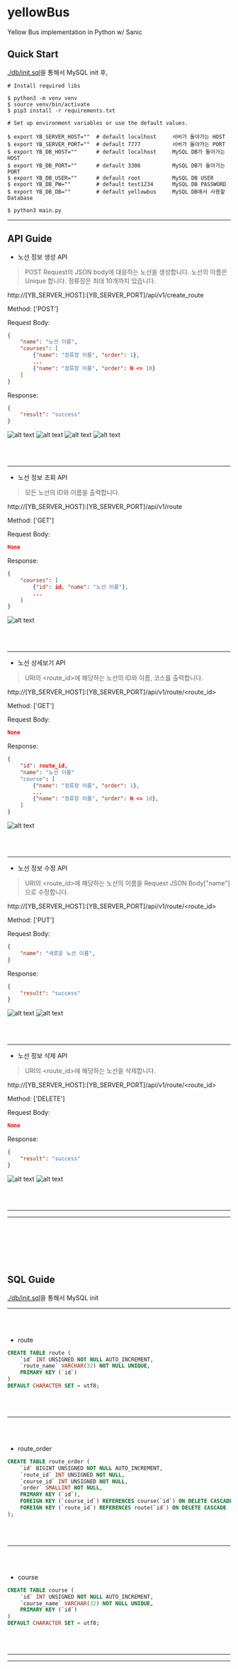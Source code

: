 # yellowBus
Yellow Bus implementation in Python w/ Sanic

## Quick Start

[./db/init.sql](./db/init.sql)을 통해서 MySQL init 후,

```Shell
# Install required libs

$ python3 -m venv venv
$ source venv/bin/activate
$ pip3 install -r requirements.txt

# Set up environment variables or use the default values.

$ export YB_SERVER_HOST=""  # default localhost     서버가 돌아가는 HOST
$ export YB_SERVER_PORT=""  # default 7777          서버가 돌아가는 PORT
$ export YB_DB_HOST=""      # default localhost     MySQL DB가 돌아가는 HOST
$ export YB_DB_PORT=""      # default 3306          MySQL DB가 돌아가는 PORT
$ export YB_DB_USER=""      # default root          MySQL DB USER
$ export YB_DB_PW=""        # default test1234      MySQL DB PASSWORD
$ export YB_DB_DB=""        # default yellowbus     MySQL DB에서 사용할 Database

$ python3 main.py 
```

---

## API Guide

* 노선 정보 생성 API

> POST Request의 JSON body에 대응하는 노선을 생성합니다. 노선의 이름은 Unique 합니다. 정류장은 최대 10개까지 있습니다.

http://[YB_SERVER_HOST]:[YB_SERVER_PORT]/api/v1/create_route

Method: ['POST']

Request Body:
```JSON
{
    "name": "노선 이름",
    "courses": [
        {"name": "정류장 이름", "order": 1},
        ...
        {"name": "정류장 이름", "order": N <= 10}
    ]
}
```
Response:
```JSON
{
    "result": "success"
}
```

![alt text][create1]
![alt text][create2]
![alt text][create3]
![alt text][create4]

</br></br>

---

* 노선 정보 조회 API

> 모든 노선의 ID와 이름을 출력합니다.

http://[YB_SERVER_HOST]:[YB_SERVER_PORT]/api/v1/route

Method: ['GET']

Request Body:
```JSON
None
```
Response:
```JSON
{
    "courses": [
        {"id": id, "name": "노선 이름"},
        ...
    ]
}
```

![alt text][allroute1]

</br></br>

---

* 노선 상세보기 API

> URI의 <route_id>에 해당하는 노선의 ID와 이름, 코스를 출력합니다.

http://[YB_SERVER_HOST]:[YB_SERVER_PORT]/api/v1/route/<route_id>

Method: ['GET']

Request Body:
```JSON
None
```
Response:
```JSON
{
    "id": route_id,
    "name": "노선 이름"
    "course": [
        {"name": "정류장 이름", "order": 1},
        ...
        {"name": "정류장 이름", "order": N <= 10},
    ]
}
```

![alt text][oneroute1]

</br></br>

---

* 노선 정보 수정 API

> URI의 <route_id>에 해당하는 노선의 이름을 Request JSON Body["name"]으로 수정합니다.

http://[YB_SERVER_HOST]:[YB_SERVER_PORT]/api/v1/route/<route_id>


Method: ['PUT']

Request Body:
```JSON
{
    "name": "새로운 노선 이름",
}
```
Response:
```JSON
{
    "result": "success"
}
```

![alt text][modify1]
![alt text][modify2]

</br></br>

---

* 노선 정보 삭제 API

> URI의 <route_id>에 해당하는 노선을 삭제합니다.

http://[YB_SERVER_HOST]:[YB_SERVER_PORT]/api/v1/route/<route_id>

Method: ['DELETE']

Request Body:
```JSON
None
```
Response:
```JSON
{
    "result": "success"
}
```

![alt text][delete1]
![alt text][delete2]

</br></br>

---
---

</br></br></br></br></br>

## SQL Guide

[./db/init.sql](./db/init.sql)을 통해서 MySQL init

---
</br></br>

* route

```SQL
CREATE TABLE route (
    `id` INT UNSIGNED NOT NULL AUTO_INCREMENT,
    `route_name` VARCHAR(32) NOT NULL UNIQUE,
    PRIMARY KEY (`id`)
)
DEFAULT CHARACTER SET = utf8;
```
</br></br>

---
</br></br>

* route_order

```SQL
CREATE TABLE route_order (
    `id` BIGINT UNSIGNED NOT NULL AUTO_INCREMENT,
    `route_id` INT UNSIGNED NOT NULL,
    `course_id` INT UNSIGNED NOT NULL,
    `order` SMALLINT NOT NULL,
    PRIMARY KEY (`id`),
    FOREIGN KEY (`course_id`) REFERENCES course(`id`) ON DELETE CASCADE,
    FOREIGN KEY (`route_id`) REFERENCES route(`id`) ON DELETE CASCADE
);
```

</br></br>

---
</br></br>

* course

```SQL
CREATE TABLE course (
    `id` INT UNSIGNED NOT NULL AUTO_INCREMENT,
    `course_name` VARCHAR(32) NOT NULL UNIQUE,
    PRIMARY KEY (`id`)
)
DEFAULT CHARACTER SET = utf8;
```
</br></br>

---
---

[create1]: https://github.com/woodchuckchoi/yellowbus/images/create1.png "create1"
[create2]: https://github.com/woodchuckchoi/yellowbus/images/create2.png "create2"
[create3]: https://github.com/woodchuckchoi/yellowbus/images/create3.png "create3"
[create4]: https://github.com/woodchuckchoi/yellowbus/images/create4.png "create4"
[delete1]: https://github.com/woodchuckchoi/yellowbus/images/delete1.png "delete1"
[delete2]: https://github.com/woodchuckchoi/yellowbus/images/delete2.png "delete2"
[modify1]: https://github.com/woodchuckchoi/yellowbus/images/modify1.png "modify1"
[modify2]: https://github.com/woodchuckchoi/yellowbus/images/modify2.png "modify2"
[allroute1]: https://github.com/woodchuckchoi/yellowbus/images/allroute1.png "allroute1"
[oneroute1]: https://github.com/woodchuckchoi/yellowbus/images/oneroute1.png "oneroute1"
